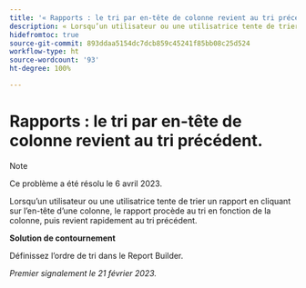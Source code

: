 ```yaml
---
title: '« Rapports : le tri par en-tête de colonne revient au tri précédent. »'
description: « Lorsqu’un utilisateur ou une utilisatrice tente de trier un rapport en cliquant sur l’en-tête d’une colonne, le rapport procède au tri en fonction de la colonne, puis revient rapidement au tri précédent. »
hidefromtoc: true
source-git-commit: 893ddaa5154dc7dcb859c45241f85bb08c25d524
workflow-type: ht
source-wordcount: '93'
ht-degree: 100%

---
```



# Rapports : le tri par en-tête de colonne revient au tri précédent.

>[!NOTE]
>
>Ce problème a été résolu le 6 avril 2023.

Lorsqu’un utilisateur ou une utilisatrice tente de trier un rapport en cliquant sur l’en-tête d’une colonne, le rapport procède au tri en fonction de la colonne, puis revient rapidement au tri précédent.

**Solution de contournement**

Définissez l’ordre de tri dans le Report Builder.

_Premier signalement le 21 février 2023._

